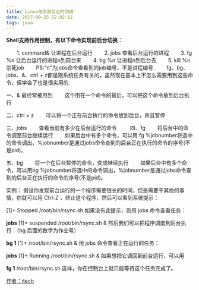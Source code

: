 ```yaml
---
title: Linux任务前后台的切换
date: 2017-09-25 12:02:12
tags: java
---
```




**Shell支持作用控制，有以下命令实现前后台切换：**

　　1. command& 让进程在后台运行
　　2. jobs 查看后台运行的进程
　　3. fg %n 让后台运行的进程n到前台来
　　4. bg %n 让进程n到后台去
　　5. kill %n 杀死job
　　PS:"n"为jobs命令查看到的job编号，不是进程编号.
　　fg、bg、jobs、&、ctrl + z都是跟系统任务有关的，虽然现在基本上不怎么需要用到这些命令，但学会了也是很实用的.


<!-- more -->
一、& 最经常被用到
　　这个用在一个命令的最后，可以把这个命令放到后台执行

二、ctrl + z
　　可以将一个正在前台执行的命令放到后台，并且暂停

三、jobs
　　查看当前有多少在后台运行的命令
　　
四、fg
　　将后台中的命令调至前台继续运行
　　如果后台中有多个命令，可以用 fg %jobnumber将选中的命令调出，%jobnumber是通过jobs命令查到的后台正在执行的命令的序号(不是pid)。
 
五、bg
　　将一个在后台暂停的命令，变成继续执行
　　如果后台中有多个命令，可以用bg %jobnumber将选中的命令调出，%jobnumber是通过jobs命令查到的后台正在执行的命令的序号(不是pid)。
 

实例：
假设你发现前台运行的一个程序需要很长的时间，但是需要干其他的事情，你就可以用 Ctrl-Z ，终止这个程序，然后可以看到系统提示：

[1]+ Stopped /root/bin/rsync.sh
如果没有此提示，则用 jobs 命令查看任务：

**jobs**
[1]+ suspended /root/bin/rsync.sh &
然后我们可以把程序调度到后台执行：（bg 后面的数字为作业号）

**bg 1**
[1]+ /root/bin/rsync.sh &
用 jobs 命令查看正在运行的任务：

**jobs**
[1]+ Running /root/bin/rsync.sh &
如果想把它调回到前台运行，可以用

**fg 1**
/root/bin/rsync.sh
这样，你在控制台上就只能等待这个任务完成了。 

[作者：itech](http://itech.cnblogs.com/)
